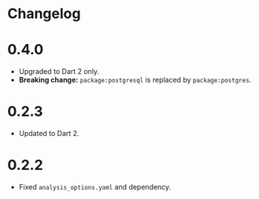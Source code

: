 # Changelog

# 0.4.0

- Upgraded to Dart 2 only.
- **Breaking change:** `package:postgresql` is replaced by `package:postgres`. 

# 0.2.3

- Updated to Dart 2.

# 0.2.2

- Fixed `analysis_options.yaml` and dependency.
